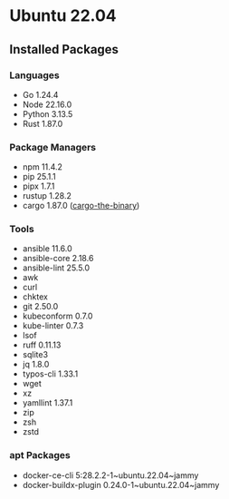 # Ubuntu 22.04

## Installed Packages

### Languages

- Go 1.24.4
- Node 22.16.0
- Python 3.13.5
- Rust 1.87.0

### Package Managers

- npm 11.4.2
- pip 25.1.1
- pipx 1.7.1
- rustup 1.28.2
- cargo 1.87.0 ([cargo-the-binary](https://github.com/rust-lang/cargo/blob/master/src/cargo/version.rs))

### Tools

- ansible 11.6.0
- ansible-core 2.18.6
- ansible-lint 25.5.0
- awk
- curl
- chktex
- git 2.50.0
- kubeconform 0.7.0
- kube-linter 0.7.3
- lsof
- ruff 0.11.13
- sqlite3
- jq 1.8.0
- typos-cli 1.33.1
- wget
- xz
- yamllint 1.37.1
- zip
- zsh
- zstd

### apt Packages

- docker-ce-cli 5:28.2.2-1\~ubuntu.22.04\~jammy
- docker-buildx-plugin 0.24.0-1\~ubuntu.22.04\~jammy
